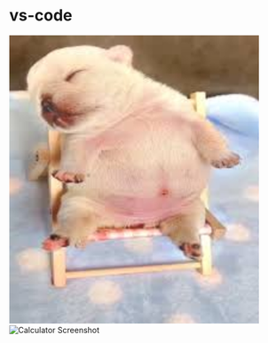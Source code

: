 # vs-code

<img src="labubu/images.jpeg" alt="Calculator Screenshot" width="450px" />
<img src="labubu/pibble.gif" alt="Calculator Screenshot" width="500px" />
